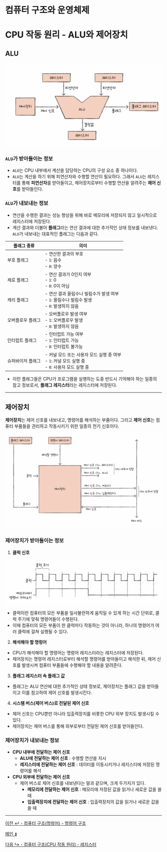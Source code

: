 # 컴퓨터 구조와 운영체제

# CPU 작동 원리 - ALU와 제어장치

## ALU

![img.png](image/img.png)

### **`ALU`가 받아들이는 정보**
- `ALU`는 CPU 내부에서 계산을 담당하는 CPU의 구성 요소 중 하나이다.
- `ALU`는 계산을 하기 위해 피연산자와 수행할 연산이 필요하다. 그래서 `ALU`는 레지스터를 통해 **피연산자**를 받아들이고, 제어장치로부터 수행할 연산을 알려주는
    **제어 신호**를 받아들인다.

### **`ALU`가 내보내는 정보**
- 연산을 수행한 결과는 성능 향상을 위해 바로 메모리에 저장되지 않고 일시적으로 레지스터에 저장된다.
- 계산 결과와 더불어 **플래그**라는 연산 결과에 대한 추가적인 상태 정보를 내보낸다. `ALU`가 내보내는 대표적인 플래그는 다음과 같다.

| 플래그 종류    | 의미                                                                       |
|-----------|--------------------------------------------------------------------------|
| 부호 플래그    | - 연산한 결과의 부호<br/> - `1`: 음수<br/> - `0`: 양수                               |
| 제로 플래그    | - 연산 결과가 0인지 여부<br/> - `1`: 0<br/> - `0`: 0이 아님                          |
| 캐리 플래그    | - 연산 결과 올림수나 빌림수가 발생 여부<br/> - `1`: 올림수나 빌림수 발생<br/> - `0`: 발생하지 않음      |
| 오버플로우 플래그 | - 오버플로우 발생 여부<br/> - `1`: 오버플로우 발생<br/> - `0`: 발생하지 않음                   |
| 인터럽트 플래그  | - 인터럽트 가능 여부<br/> - `1`: 인터럽트 가능<br/> - `0`: 인터럽트 불가능                    |
| 슈퍼바이저 플래그 | - 커널 모드 또는 사용자 모드 실행 중 여부<br/> - `1`: 커널 모드 실행 중<br/> - `0`: 사용자 모드 실행 중 |

- 이런 플래그들은 CPU가 프로그램을 실행하는 도중 반드시 기억해야 하는 일종의 참고 정보로서, **플래그 레지스터**라는 레지스터에 저장된다.

---

## 제어장치

**제어장치**는 제어 신호를 내보내고, 명령어를 해석하는 부품이다. 그리고 **제어 신호**는 컴퓨터 부품들을 관리하고 작동시키기 위한 일종의 전기 신호이다.

![img_1.png](image/img_1.png)

### 제어장치가 받아들이는 정보

1. **클럭 신호**

![img_2.png](image/img_2.png)

- 클럭이란 컴퓨터의 모든 부품을 일사불란하게 움직일 수 있게 하는 시간 단위로, 클럭 주기에 맞춰 명령어들이 수행된다.
- 이때 컴퓨터의 모든 부품이 한 클럭마다 작동하는 것이 아니라, 하나의 명령어가 여러 클럭에 걸쳐 실행될 수 있다.

2. **해석해야 할 명렁어**
- CPU가 해석해야 할 명령어는 명령어 레지스터라는 레지스터에 저장된다.
- 제어장치는 명령어 레지스터로부터 해석할 명령어를 받아들이고 해석한 뒤, 제어 신호를 발생시켜 컴퓨터 부품들에 수행해야 할 내용을 알려준다.

3. **플래그 레지스터 속 플래그 값**
- 플래그는 ALU 연산에 대한 추가적인 상태 정보로, 제어장치는 플래그 값을 받아들이고 이를 참고하여 제어 신호를 발생시킨다.

4. **시스템 버스(제어 버스)로 전달된 제어 신호**
- 제어 신호는 CPU뿐만 아니라 입출력장치를 비롯한 CPU 외부 장치도 발생시킬 수 있다.
- 제어장치는 제어 버스를 통해 외부로부터 전달된 제어 신호를 받아들인다.

### 제어장치가 내보내는 정보

- **CPU 내부에 전달하는 제어 신호**
  - **ALU에 전달하는 제어 신호** : 수행할 연산을 지시
  - **레지스터에 전달하는 제어 신호** : 데이터를 이동시키거나 레지스터에 저장된 명령어를 해석
- **CPU 외부에 전달하는 제어 신호**
  - 제어 버스로 제어 신호를 내보낸다는 말과 같으며, 크게 두가지가 있다.
    - **메모리에 전달하는 제어 신호** : 메모리에 저장된 값을 읽거나 새로운 값을 쓸 때
    - **입출력장치에 전달하는 제어 신호** : 입출력장치의 값을 읽거나 새로운 값을 쓸 때

---

[이전 ↩️ - 컴퓨터 구조(명령어) - 명령어 구조](https://github.com/genesis12345678/TIL/blob/main/cs/command/Structure.md)

[메인 ⏫](https://github.com/genesis12345678/TIL/blob/main/cs/Main.md)

[다음 ↪️ - 컴퓨터 구조(CPU 작동 원리) - 레지스터](https://github.com/genesis12345678/TIL/blob/main/cs/cpu/Register.md)